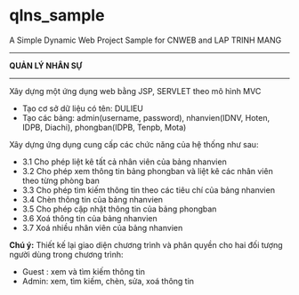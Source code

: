 # qlns_sample
A Simple Dynamic Web Project Sample for CNWEB and LAP TRINH MANG
*******************
**QUẢN LÝ NHÂN SỰ**
*******************
Xây dựng một ứng dụng web bằng JSP, SERVLET theo mô hình MVC
+ Tạo cơ sở dữ liệu có tên: DULIEU
+ Tạo các bảng: admin(username, password), nhanvien(IDNV, Hoten, IDPB, Diachi), phongban(IDPB, Tenpb, Mota)

Xây dựng ứng dụng cung cấp các chức năng của hệ thống như sau:
- 3.1 Cho phép liệt kê tất cả nhân viên của bảng nhanvien
- 3.2 Cho phép xem thông tin bảng phongban và liệt kê các nhân viên theo từng phòng ban
- 3.3 Cho phép tìm kiếm thông tin theo các tiêu chí của bảng nhanvien
- 3.4 Chèn thông tin của bảng nhanvien
- 3.5 Cho phép cập nhật thông tin của bảng phongban
- 3.6 Xoá thông tin của bảng nhanvien
- 3.7 Xoá nhiều nhân viên của bảng nhanvien

**Chú ý:** Thiết kế lại giao diện chương trình và phân quyền cho hai đối tượng người dùng
trong chương trình:
* Guest : xem và tìm kiếm thông tin
* Admin: xem, tìm kiếm, chèn, sửa, xoá thông tin
